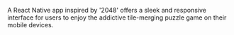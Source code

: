 A React Native app inspired by '2048' offers a sleek and responsive interface for users to enjoy the addictive tile-merging puzzle game on their mobile devices.
